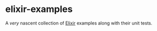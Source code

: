 # elixir-examples

A *very* nascent collection of [Elixir](http://elixir-lang.org) examples along with their unit tests.

